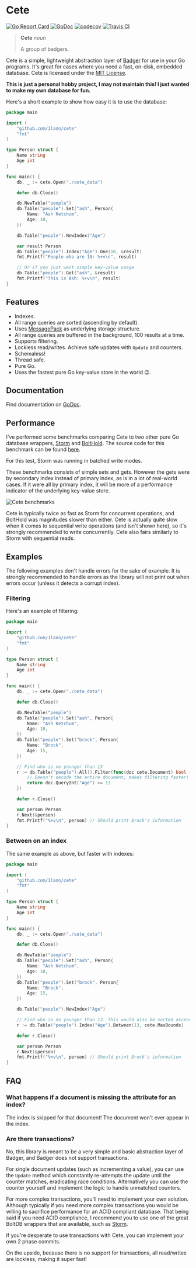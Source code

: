 # Cete

[![Go Report Card](https://goreportcard.com/badge/github.com/1lann/cete)](https://goreportcard.com/report/github.com/1lann/cete)
[![GoDoc](https://godoc.org/github.com/1lann/cete?status.svg)](https://godoc.org/github.com/1lann/cete)
[![codecov](https://codecov.io/gh/1lann/cete/branch/master/graph/badge.svg)](https://codecov.io/gh/1lann/cete)
[![Travis CI](https://travis-ci.org/1lann/cete.svg?branch=master)](https://travis-ci.org/1lann/cete)

>**Cete**
>_noun_
>
>A group of badgers.

Cete is a simple, lightweight abstraction layer of [Badger](https://github.com/dgraph-io/badger) for  use in your Go programs. It's great for cases where you need a fast, on-disk, embedded database. Cete is licensed under the [MIT License](/LICENSE).

**This is just a personal hobby project, I may not maintain this! I just wanted to make my own database for fun.**

Here's a short example to show how easy it is to use the database:

```go
package main

import (
	"github.com/1lann/cete"
	"fmt"
)

type Person struct {
	Name string
	Age int
}

func main() {
	db, _ := cete.Open("./cete_data")

	defer db.Close()

	db.NewTable("people")
	db.Table("people").Set("ash", Person{
		Name: "Ash Ketchum",
		Age: 10,
	})

	db.Table("people").NewIndex("Age")

	var result Person
	db.Table("people").Index("Age").One(10, &result)
	fmt.Printf("People who are 10: %+v\n", result)

	// Or if you just want simple key-value usage
	db.Table("people").Get("ash", &result)
	fmt.Printf("This is Ash: %+v\n", result)
}
```

## Features

- Indexes.
- All range queries are sorted (ascending by default).
- Uses [MessagePack](https://github.com/vmihailenco/msgpack) as underlying storage structure.
- All range queries are buffered in the background, 100 results at a time.
- Supports filtering.
- Lockless read/writes. Achieve safe updates with `Update` and counters.
- Schemaless!
- Thread safe.
- Pure Go.
- Uses the fastest pure Go key-value store in the world 😉.

## Documentation

Find documentation on [GoDoc](https://godoc.org/github.com/1lann/cete).

## Performance

I've performed some benchmarks comparing Cete to two other pure Go database wrappers, [Storm](https://github.com/asdine/storm) and [BoltHold](https://github.com/timshannon/bolthold). The source code for this benchmark can be found [here](https://github.com/1lann/db-benchmark).

For this test, Storm was running in batched write modes.

These benchmarks consists of simple sets and gets. However the gets were by secondary index instead of primary index, as is in a lot of real-world cases. If it were all by primary index, it will be more of a performance indicator of the underlying key-value store.

![Cete benchmarks](https://chuie.io/cete.png)

Cete is typically twice as fast as Storm for concurrent operations, and BoltHold was magnitudes slower than either. Cete is actually quite slow when it comes to sequential write operations (and isn't shown here), so it's strongly recommended to write concurrently. Cete also fairs similarly to Storm with sequential reads.

## Examples

The following examples don't handle errors for the sake of example. It is strongly recommended to handle errors as the library will not print out when errors occur (unless it detects a corrupt index).

### Filtering

Here's an example of filtering:

```go
package main

import (
	"github.com/1lann/cete"
	"fmt"
)

type Person struct {
	Name string
	Age int
}

func main() {
	db, _ := cete.Open("./cete_data")

	defer db.Close()

	db.NewTable("people")
	db.Table("people").Set("ash", Person{
		Name: "Ash Ketchum",
		Age: 10,
	})
	db.Table("people").Set("brock", Person{
		Name: "Brock",
		Age: 15,
	})

	// Find who is no younger than 13
	r := db.Table("people").All().Filter(func(doc cete.Document) bool {
		// Doesn't decode the entire document, makes filtering faster!
		return doc.QueryInt("Age") >= 13
	})

	defer r.Close()

	var person Person
	r.Next(&person)
	fmt.Printf("%+v\n", person) // Should print Brock's information
}
```

### Between on an index

The same example as above, but faster with indexes:

```go
package main

import (
	"github.com/1lann/cete"
	"fmt"
)

type Person struct {
	Name string
	Age int
}

func main() {
	db, _ := cete.Open("./cete_data")

	defer db.Close()

	db.NewTable("people")
	db.Table("people").Set("ash", Person{
		Name: "Ash Ketchum",
		Age: 10,
	})
	db.Table("people").Set("brock", Person{
		Name: "Brock",
		Age: 15,
	})

	db.Table("people").NewIndex("Age")

	// Find who is no younger than 13. This would also be sorted ascending by age.
	r := db.Table("people").Index("Age").Between(13, cete.MaxBounds)

	defer r.Close()

	var person Person
	r.Next(&person)
	fmt.Printf("%+v\n", person) // Should print Brock's information
}
```

## FAQ
### What happens if a document is missing the attribute for an index?
The index is skipped for that document! The document won't ever appear in the index.

### Are there transactions?
No, this library is meant to be a very simple and basic abstraction layer of Badger, and Badger does not support transactions.

For single document updates (such as incrementing a value), you can use the `Update` method which constantly re-attempts the update until the counter matches, eradicating race conditions. Alternatively you can use the counter yourself and implement the logic to handle unmatched counters.

For more complex transactions, you'll need to implement your own solution. Although typically if you need more complex transactions you would be willing to sacrifice performance for an ACID compliant database. That being said if you need ACID compliance, I recommend you to use one of the great BoltDB wrappers that are available, such as [Storm](https://github.com/asdine/storm).

If you're desperate to use transactions with Cete, you can implement your own 2 phase commits.

On the upside, because there is no support for transactions, all read/writes are lockless, making it super fast!
